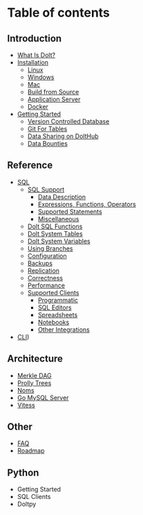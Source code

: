 # Table of contents

## Introduction 
* [What Is Dolt?](introduction/what-is-dolt.md)
* [Installation](introduction/installation/installation.md)
    * [Linux](introduction/installation/linux.md)
    * [Windows](introduction/installation/windows.md)
    * [Mac](introduction/installation/mac.md)
    * [Build from Source](introduction/installation/source.md)
    * [Application Server](introduction/installation/application-server.md)
    * [Docker](introduction/installation/docker.md)
* [Getting Started]()
    * [Version Controlled Database]()
    * [Git For Tables]()
    * [Data Sharing on DoltHub]()
    * [Data Bounties]()

## Reference
* [SQL](reference/sql/README.md)
    * [SQL Support](reference/sql/sql-support/README.md)
        * [Data Description](reference/sql/sql-support/data-description.md)
        * [Expressions, Functions, Operators](reference/sql/sql-support/expressions-functions-operators.md)
        * [Supported Statements](reference/sql/sql-support/supported-statements.md)
        * [Miscellaneous](reference/sql/sql-support/miscellaneous.md)
    * [Dolt SQL Functions](reference/sql/dolt-sql-functions.md)
    * [Dolt System Tables](reference/sql/dolt-system-tables.md)
    * [Dolt System Variables](reference/sql/dolt-sysvars.md)
    * [Using Branches](reference/sql/branches.md)
    * [Configuration]()
    * [Backups](reference/sql/backups.md)
    * [Replication](reference/sql/replication.md)
    * [Correctness](reference/sql/correctness.md)
    * [Performance](reference/sql/performance.md)
    * [Supported Clients]()
        * [Programmatic](reference/sql/supportedclients/clients.md)
        * [SQL Editors](reference/sql/supportedclients/sql-editors.md)
        * [Spreadsheets](reference/sql/supportedclients/spreadsheets.md)
        * [Notebooks](reference/sql/supportedclients/notebooks.md)
        * [Other Integrations](reference/sql/supportedclients/workflow=managers.md)
* [CLI](reference/cli.md))

## Architecture
* [Merkle DAG]()
* [Prolly Trees]()
* [Noms]()
* [Go MySQL Server]()
* [Vitess]()

## Other
* [FAQ](other/faq.md)
* [Roadmap](other/roadmap.md)

## Python
* Getting Started
* SQL Clients
* Doltpy